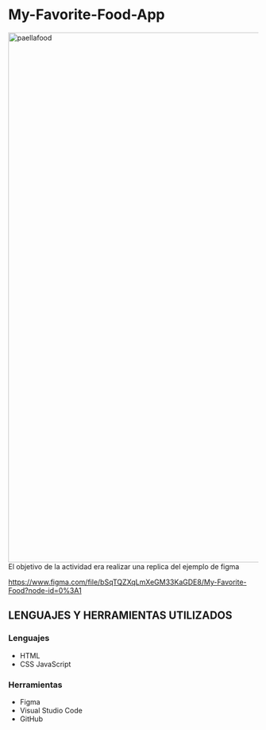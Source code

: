 # My-Favorite-Food-App

<img width="1065" alt="paellafood" src="https://user-images.githubusercontent.com/117730103/207172602-ec2414c8-7276-4fd5-bf85-c2af3030e354.png">
El objetivo de la actividad era realizar una replica del ejemplo de figma 

https://www.figma.com/file/bSqTQZXqLmXeGM33KaGDE8/My-Favorite-Food?node-id=0%3A1    

## LENGUAJES Y HERRAMIENTAS UTILIZADOS
### Lenguajes
- HTML
- CSS
 JavaScript
 ### Herramientas
 
- Figma
- Visual Studio Code
- GitHub


